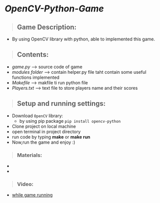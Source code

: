 # *OpenCV-Python-Game*
> ## Game Description:
   * By using OpenCV library with python, able to implemented this game.
   
> ## Contents:
   * _game.py_ --> source code of game
   * _modules folder_ --> contain helper.py file taht contain some useful functions implemented 
   * _Makefile_ --> makfile ti run python file
   * _Players.txt_ --> text file to store players name and their scores
   
> ## Setup and running settings:
   * Download `OpenCV` library:
        * by using pip package `pip install opencv-python`
   * Clone project on local machine 
   * open terminal in project directory
   * run code by typing **make** or **make run**
   * Now,run the game and enjoy  :)

> ### Materials:
   *  
   *
> ### Video:
  * <a href="">
            while game running
   </a>

